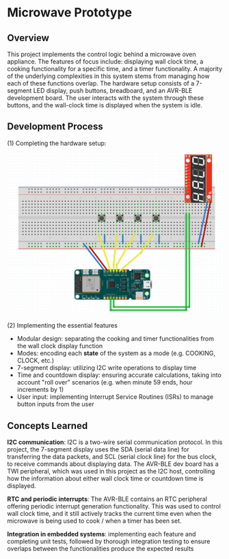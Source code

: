 # Microwave Prototype

## Overview

This project implements the control logic behind a microwave oven appliance. The features of focus include: displaying wall clock time, a cooking functionality for a specific time, and a timer functionality. A majority of the underlying complexities in this system stems from managing how each of these functions overlap. The hardware setup consists of a 7-segment LED display, push buttons, breadboard, and an AVR-BLE development board. The user interacts with the system through these buttons, and the wall-clock time is displayed when the system is idle.

## Development Process
(1) Completing the hardware setup:

![circuit diagram](microwave-prototype.png)

(2) Implementing the essential features
- Modular design: separating the cooking and timer functionalities from the wall clock display function
- Modes: encoding each **state** of the system as a mode (e.g. COOKING, CLOCK, etc.)
- 7-segment display: utilizing I2C write operations to display time
- Time and countdown display: ensuring accurate calculations, taking into account "roll over" scenarios (e.g. when minute 59 ends, hour increments by 1)
- User input: implementing Interrupt Service Routines (ISRs) to manage button inputs from the user

## Concepts Learned
**I2C communication**: I2C is a two-wire serial communication protocol. In this project, the 7-segment display uses the SDA (serial data line) for transferring the data packets, and SCL (serial clock line) for the bus clock, to receive commands about displaying data. The AVR-BLE dev board has a TWI peripheral, which was used in this project as the I2C host, controlling how the information about either wall clock time or countdown time is displayed.

**RTC and periodic interrupts**: The AVR-BLE contains an RTC peripheral offering periodic interrupt generation functionality. This was used to control wall clock time, and it still actively tracks the current time even when the microwave is being used to cook / when a timer has been set.

**Integration in embedded systems**: implementing each feature and completing unit tests, followed by thorough integration testing to ensure overlaps between the functionalities produce the expected results
